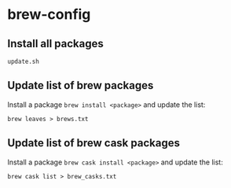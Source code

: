# brew-config

## Install all packages

```shell script
update.sh
```

## Update list of brew packages

Install a package `brew install <package>` and update the list:

```shell script
brew leaves > brews.txt
```

## Update list of brew cask packages

Install a package `brew cask install <package>` and update the list:

```shell script
brew cask list > brew_casks.txt
```